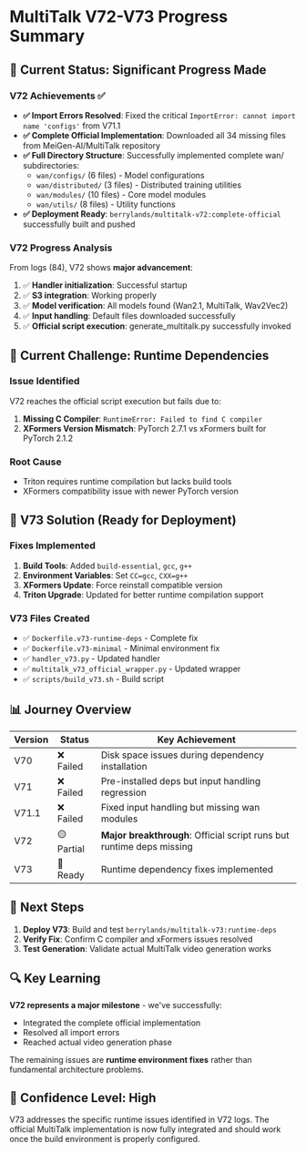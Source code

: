 # MultiTalk V72-V73 Progress Summary

## 🎯 Current Status: Significant Progress Made

### V72 Achievements ✅
- **✅ Import Errors Resolved**: Fixed the critical `ImportError: cannot import name 'configs'` from V71.1
- **✅ Complete Official Implementation**: Downloaded all 34 missing files from MeiGen-AI/MultiTalk repository
- **✅ Full Directory Structure**: Successfully implemented complete wan/ subdirectories:
  - `wan/configs/` (6 files) - Model configurations
  - `wan/distributed/` (3 files) - Distributed training utilities
  - `wan/modules/` (10 files) - Core model modules  
  - `wan/utils/` (8 files) - Utility functions
- **✅ Deployment Ready**: `berrylands/multitalk-v72:complete-official` successfully built and pushed

### V72 Progress Analysis
From logs (84), V72 shows **major advancement**:
1. ✅ **Handler initialization**: Successful startup
2. ✅ **S3 integration**: Working properly
3. ✅ **Model verification**: All models found (Wan2.1, MultiTalk, Wav2Vec2)
4. ✅ **Input handling**: Default files downloaded successfully
5. ✅ **Official script execution**: generate_multitalk.py successfully invoked

## 🚧 Current Challenge: Runtime Dependencies

### Issue Identified
V72 reaches the official script execution but fails due to:
1. **Missing C Compiler**: `RuntimeError: Failed to find C compiler`
2. **XFormers Version Mismatch**: PyTorch 2.7.1 vs xFormers built for PyTorch 2.1.2

### Root Cause
- Triton requires runtime compilation but lacks build tools
- XFormers compatibility issue with newer PyTorch version

## 🔧 V73 Solution (Ready for Deployment)

### Fixes Implemented
1. **Build Tools**: Added `build-essential`, `gcc`, `g++`
2. **Environment Variables**: Set `CC=gcc`, `CXX=g++`
3. **XFormers Update**: Force reinstall compatible version
4. **Triton Upgrade**: Updated for better runtime compilation support

### V73 Files Created
- ✅ `Dockerfile.v73-runtime-deps` - Complete fix
- ✅ `Dockerfile.v73-minimal` - Minimal environment fix
- ✅ `handler_v73.py` - Updated handler
- ✅ `multitalk_v73_official_wrapper.py` - Updated wrapper
- ✅ `scripts/build_v73.sh` - Build script

## 📊 Journey Overview

| Version | Status | Key Achievement |
|---------|--------|----------------|
| V70 | ❌ Failed | Disk space issues during dependency installation |
| V71 | ❌ Failed | Pre-installed deps but input handling regression |
| V71.1 | ❌ Failed | Fixed input handling but missing wan modules |
| V72 | 🟡 Partial | **Major breakthrough**: Official script runs but runtime deps missing |
| V73 | 🔧 Ready | Runtime dependency fixes implemented |

## 🎯 Next Steps

1. **Deploy V73**: Build and test `berrylands/multitalk-v73:runtime-deps`
2. **Verify Fix**: Confirm C compiler and xFormers issues resolved
3. **Test Generation**: Validate actual MultiTalk video generation works

## 🔍 Key Learning

**V72 represents a major milestone** - we've successfully:
- Integrated the complete official implementation
- Resolved all import errors
- Reached actual video generation phase

The remaining issues are **runtime environment fixes** rather than fundamental architecture problems.

## 🚀 Confidence Level: High

V73 addresses the specific runtime issues identified in V72 logs. The official MultiTalk implementation is now fully integrated and should work once the build environment is properly configured.